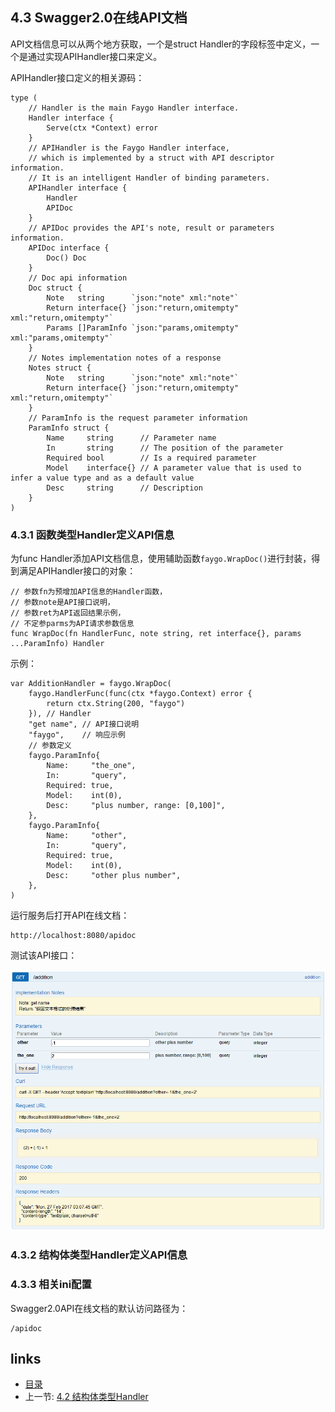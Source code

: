 ## 4.3 Swagger2.0在线API文档

API文档信息可以从两个地方获取，一个是struct Handler的字段标签中定义，一个是通过实现APIHandler接口来定义。

APIHandler接口定义的相关源码：

```
type (
	// Handler is the main Faygo Handler interface.
	Handler interface {
		Serve(ctx *Context) error
	}
	// APIHandler is the Faygo Handler interface,
	// which is implemented by a struct with API descriptor information.
	// It is an intelligent Handler of binding parameters.
	APIHandler interface {
		Handler
		APIDoc
	}
	// APIDoc provides the API's note, result or parameters information.
	APIDoc interface {
		Doc() Doc
	}
	// Doc api information
	Doc struct {
		Note   string      `json:"note" xml:"note"`
		Return interface{} `json:"return,omitempty" xml:"return,omitempty"`
		Params []ParamInfo `json:"params,omitempty" xml:"params,omitempty"`
	}
	// Notes implementation notes of a response
	Notes struct {
		Note   string      `json:"note" xml:"note"`
		Return interface{} `json:"return,omitempty" xml:"return,omitempty"`
	}
	// ParamInfo is the request parameter information
	ParamInfo struct {
		Name     string      // Parameter name
		In       string      // The position of the parameter
		Required bool        // Is a required parameter
		Model    interface{} // A parameter value that is used to infer a value type and as a default value
		Desc     string      // Description
	}
)
```

### 4.3.1 函数类型Handler定义API信息

为func Handler添加API文档信息，使用辅助函数`faygo.WrapDoc()`进行封装，得到满足APIHandler接口的对象：

```
// 参数fn为预增加API信息的Handler函数，
// 参数note是API接口说明，
// 参数ret为API返回结果示例，
// 不定参parms为API请求参数信息
func WrapDoc(fn HandlerFunc, note string, ret interface{}, params ...ParamInfo) Handler
```

示例：

```
var AdditionHandler = faygo.WrapDoc(
	faygo.HandlerFunc(func(ctx *faygo.Context) error {
		return ctx.String(200, "faygo")
	}), // Handler
	"get name", // API接口说明
	"faygo",    // 响应示例
	// 参数定义
	faygo.ParamInfo{
		Name:     "the_one",
		In:       "query",
		Required: true,
		Model:    int(0),
		Desc:     "plus number, range: [0,100]",
	},
	faygo.ParamInfo{
		Name:     "other",
		In:       "query",
		Required: true,
		Model:    int(0),
		Desc:     "other plus number",
	},
)
```

运行服务后打开API在线文档：
```
http://localhost:8080/apidoc
```

测试该API接口：

![apidoc func addition](../images/20170227104534.png)

### 4.3.2 结构体类型Handler定义API信息

### 4.3.3 相关ini配置

Swagger2.0API在线文档的默认访问路径为：
```
/apidoc
```

## links

* [目录](<../README_ZH.md>)
* 上一节: [4.2 结构体类型Handler](<04.02.md>)

